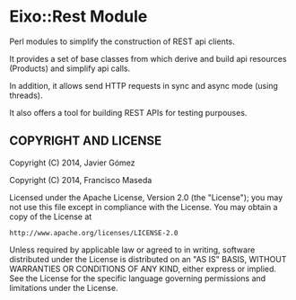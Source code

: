 Eixo::Rest Module
==================

Perl modules to simplify the construction of REST api clients. 

It provides a set of base classes from which derive and build api resources (Products) and simplify api calls.

In addition, it allows send HTTP requests in sync and async mode (using threads).

It also offers a tool for building REST APIs for testing purpouses.


COPYRIGHT AND LICENSE
---------------------

Copyright (C) 2014, Javier Gómez

Copyright (C) 2014, Francisco Maseda




Licensed under the Apache License, Version 2.0 (the "License");
you may not use this file except in compliance with the License.
You may obtain a copy of the License at

    http://www.apache.org/licenses/LICENSE-2.0

Unless required by applicable law or agreed to in writing, software
distributed under the License is distributed on an "AS IS" BASIS,
WITHOUT WARRANTIES OR CONDITIONS OF ANY KIND, either express or implied.
See the License for the specific language governing permissions and
limitations under the License.
